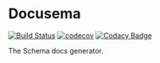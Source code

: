 # Docusema

[![Build Status](https://travis-ci.com/MilesChou/docusema.svg?branch=master)](https://travis-ci.com/MilesChou/docusema)
[![codecov](https://codecov.io/gh/MilesChou/docusema/branch/master/graph/badge.svg)](https://codecov.io/gh/MilesChou/docusema)
[![Codacy Badge](https://api.codacy.com/project/badge/Grade/416d2087f50144e5be348825ff912936)](https://www.codacy.com/manual/MilesChou/docusema)

The Schema docs generator.
